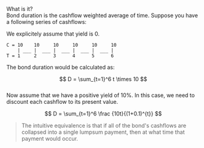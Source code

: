 
What is it?  
Bond duration is the cashflow weighted average of time. Suppose you have a following series of cashflows:  

We explicitely assume that yield is 0.  

```
C = 10    10     10     10     10     10
    | ___ |  ___ |  ___ |  ___ |  ___ | 
T = 1     2      3      4      5      6
```

The bond duration would be calculated as:  

$$ D = \sum_{t=1}^6 t \times 10  $$  
Now assume that we have a positive yield of 10%. In this case, we need to discount each cashflow to its present value.   

$$ D = \sum_{t=1}^6 \frac {10t}{(1+0.1)^{t}}  $$  

> The intuitive equivalence is that if all of the bond's cashflows are collapsed into a single lumpsum payment, then at what time that payment would occur.   

